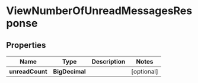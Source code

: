 

# ViewNumberOfUnreadMessagesResponse


## Properties

Name | Type | Description | Notes
------------ | ------------- | ------------- | -------------
**unreadCount** | **BigDecimal** |  |  [optional]



